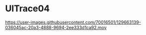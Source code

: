 # UITrace04
https://user-images.githubusercontent.com/70016501/129663139-036045ac-20a3-4888-9694-2ee333d1ca92.mov
